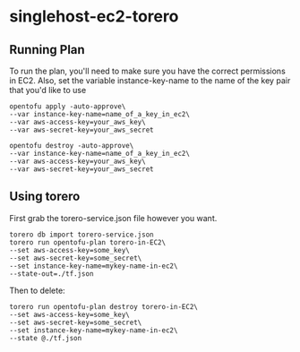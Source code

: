 # singlehost-ec2-torero

## Running Plan

To run the plan, you'll need to make sure you have the correct permissions in EC2.  Also, set the variable instance-key-name to the name of the key pair that you'd like to use

```
opentofu apply -auto-approve\
--var instance-key-name=name_of_a_key_in_ec2\
--var aws-access-key=your_aws_key\
--var aws-secret-key=your_aws_secret
```

```
opentofu destroy -auto-approve\
--var instance-key-name=name_of_a_key_in_ec2\
--var aws-access-key=your_aws_key\
--var aws-secret-key=your_aws_secret
```

## Using torero

First grab the torero-service.json file however you want.

```
torero db import torero-service.json
torero run opentofu-plan torero-in-EC2\
--set aws-access-key=some_key\
--set aws-secret-key=some_secret\
--set instance-key-name=mykey-name-in-ec2\
--state-out=./tf.json
```

Then to delete:

```
torero run opentofu-plan destroy torero-in-EC2\
--set aws-access-key=some_key\
--set aws-secret-key=some_secret\
--set instance-key-name=mykey-name-in-ec2\
--state @./tf.json
```
